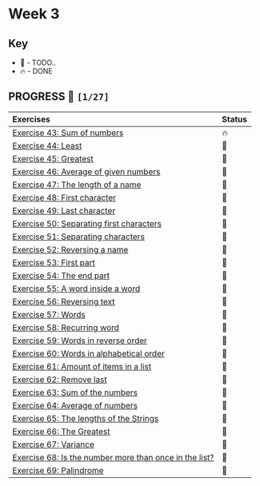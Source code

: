 # Week 3

## Key

*   🚧 - TODO..
*   🔥 - DONE

## PROGRESS 🚀 `[1/27]`

| Exercises  | Status    |
| :------------- | :------------- |
| [Exercise 43: Sum of numbers](./Exercise43/SumOfNumbers.java) | 🔥 |
| [Exercise 44: Least](./Exercise44/) | 🚧 |
| [Exercise 45: Greatest](./Exercise45/) | 🚧 |
| [Exercise 46: Average of given numbers](./Exercise46/) | 🚧 |
| [Exercise 47: The length of a name](./Exercise47/) | 🚧 |
| [Exercise 48: First character](./Exercise48/) | 🚧 |
| [Exercise 49: Last character](./Exercise49/) | 🚧 |
| [Exercise 50: Separating first characters](./Exercise50/) | 🚧 |
| [Exercise 51: Separating characters](./Exercise51/) | 🚧 |
| [Exercise 52: Reversing a name](./Exercise52/) | 🚧 |
| [Exercise 53: First part](./Exercise53/) | 🚧 |
| [Exercise 54: The end part](./Exercise54/) | 🚧 |
| [Exercise 55: A word inside a word](./Exercise55/) | 🚧 |
| [Exercise 56: Reversing text](./Exercise56/) | 🚧 |
| [Exercise 57: Words](./Exercise57/) | 🚧 |
| [Exercise 58: Recurring word](./Exercise58/) | 🚧 |
| [Exercise 59: Words in reverse order](./Exercise59/) | 🚧 |
| [Exercise 60: Words in alphabetical order](./Exercise60/) | 🚧 |
| [Exercise 61: Amount of items in a list](./Exercise61/) | 🚧 |
| [Exercise 62: Remove last](./Exercise62/) | 🚧 |
| [Exercise 63: Sum of the numbers](./Exercise63/) | 🚧 |
| [Exercise 64: Average of numbers](./Exercise64/) | 🚧 |
| [Exercise 65: The lengths of the Strings](./Exercise65/) | 🚧 |
| [Exercise 66: The Greatest](./Exercise66/) | 🚧 |
| [Exercise 67: Variance](./Exercise67/) | 🚧 |
| [Exercise 68: Is the number more than once in the list?](./Exercise68/) | 🚧 |
| [Exercise 69: Palindrome](./Exercise69/) | 🚧 |

